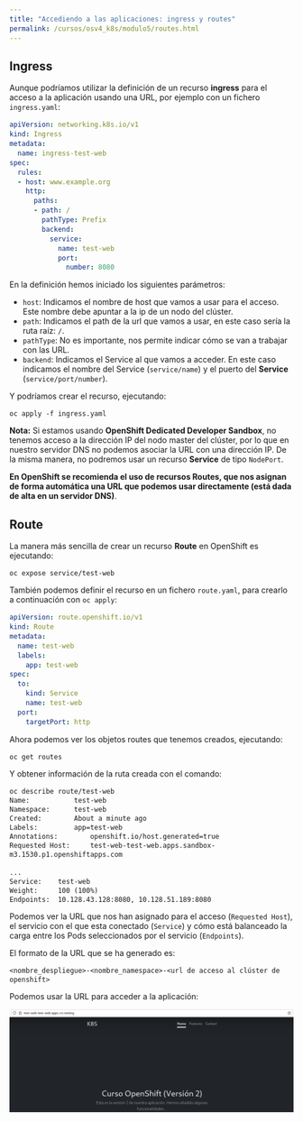 ```yaml
---
title: "Accediendo a las aplicaciones: ingress y routes"
permalink: /cursos/osv4_k8s/modulo5/routes.html
---
```


## Ingress

Aunque podríamos utilizar la definición de un recurso **ingress** para el acceso a la aplicación usando una URL, por ejemplo con un fichero `ingress.yaml`:

```yaml
apiVersion: networking.k8s.io/v1
kind: Ingress
metadata:
  name: ingress-test-web
spec:
  rules:
  - host: www.example.org
    http:
      paths:
      - path: /
        pathType: Prefix
        backend:
          service:
            name: test-web
            port:
              number: 8080
```

En la definición hemos iniciado los siguientes parámetros:

* `host`: Indicamos el nombre de host que vamos a usar para el acceso. Este nombre debe apuntar a la ip de un nodo del clúster.
* `path`: Indicamos el path de la url que vamos a usar, en este caso sería la ruta raíz: `/`. 
* `pathType`: No es importante, nos permite indicar cómo se van a trabajar con las URL. 
* `backend`: Indicamos el Service al que vamos a acceder. En este caso indicamos el nombre del Service (`service/name`) y el puerto del **Service** (`service/port/number`).

Y podríamos crear el recurso, ejecutando:

    oc apply -f ingress.yaml

**Nota:** Si estamos usando **OpenShift Dedicated Developer Sandbox**, no tenemos acceso a la dirección IP del nodo master del clúster, por lo que en nuestro servidor DNS no podemos asociar la URL con una dirección IP. De la misma manera, no podremos usar un recurso **Service** de tipo `NodePort`.

**En OpenShift se recomienda el uso de recursos Routes, que nos asignan de forma automática una URL que podemos usar directamente (está dada de alta en un servidor DNS)**.

## Route

La manera más sencilla de crear un recurso **Route** en OpenShift es ejecutando:

    oc expose service/test-web

También podemos definir el recurso en un fichero `route.yaml`, para crearlo a continuación con `oc apply`:

```yaml
apiVersion: route.openshift.io/v1
kind: Route
metadata:
  name: test-web
  labels:
    app: test-web
spec:
  to:
    kind: Service
    name: test-web
  port:
    targetPort: http
```

Ahora podemos ver los objetos routes que tenemos creados, ejecutando:

    oc get routes

Y obtener información de la ruta creada con el comando:

    oc describe route/test-web
    Name:			test-web
    Namespace:		test-web
    Created:		About a minute ago
    Labels:			app=test-web
    Annotations:		openshift.io/host.generated=true
    Requested Host:		test-web-test-web.apps.sandbox-m3.1530.p1.openshiftapps.com

    ...
    Service:	test-web
    Weight:		100 (100%)
    Endpoints:	10.128.43.128:8080, 10.128.51.189:8080

Podemos ver la URL que nos han asignado para el acceso (`Requested Host`), el servicio con el que esta conectado (`Service`) y cómo está balanceado la carga entre los Pods seleccionados por el servicio (`Endpoints`).

El formato de la URL que se ha generado es:

    <nombre_despliegue>-<nombre_namespace>-<url de acceso al clúster de openshift>

Podemos usar la URL para acceder a la aplicación:

![route](img/route.png)
